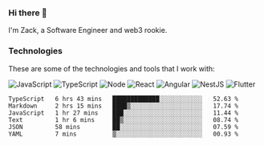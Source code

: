 ### Hi there 👋
I'm Zack, a Software Engineer and web3 rookie.

### Technologies
These are some of the technologies and tools that I work with:

![JavaScript](https://img.shields.io/badge/JavaScript-323330.svg?logo=javascript&logoColor=F7DF1E) 
![TypeScript](https://img.shields.io/badge/TypeScript-007ACC.svg?logo=typescript&logoColor=white) 
![Node](https://img.shields.io/badge/Node.js-43853D.svg?logo=node.js&logoColor=white)
![React](https://img.shields.io/badge/React-20232a.svg?logo=react&logoColor=61DAFB) 
![Angular](https://img.shields.io/badge/Angular-E23237.svg?logo=angularjs&logoColor=white)
![NestJS](https://img.shields.io/badge/NestJS-E0234E?logo=nestjs&logoColor=white)
![Flutter](https://img.shields.io/badge/Flutter-02569B.svg?logo=flutter&logoColor=white)

<!--START_SECTION:waka-->

```text
TypeScript   6 hrs 43 mins   █████████████░░░░░░░░░░░░   52.63 %
Markdown     2 hrs 15 mins   ████▒░░░░░░░░░░░░░░░░░░░░   17.74 %
JavaScript   1 hr 27 mins    ███░░░░░░░░░░░░░░░░░░░░░░   11.44 %
Text         1 hr 6 mins     ██▒░░░░░░░░░░░░░░░░░░░░░░   08.74 %
JSON         58 mins         ██░░░░░░░░░░░░░░░░░░░░░░░   07.59 %
YAML         7 mins          ▒░░░░░░░░░░░░░░░░░░░░░░░░   00.93 %
```

<!--END_SECTION:waka-->
